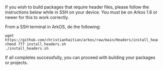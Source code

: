 If you wish to build packages that require header files, please follow the instructions below while in SSH on your device.  You must be on Arkos 1.6 or newer for this to work correctly.

From a SSH terminal in ArkOS, do the following:

```
wget https://github.com/christianhaitian/arkos/raw/main/Headers/install_headers.sh
chmod 777 install_headers.sh
./install_headers.sh
```

If all completes successfully, you can proceed with building your packages or projects.
